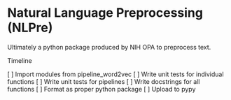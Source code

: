 # Natural Language Preprocessing (NLPre)

Ultimately a python package produced by NIH OPA to preprocess text.

Timeline

[ ] Import modules from pipeline_word2vec
[ ] Write unit tests for individual functions
[ ] Write unit tests for pipelines
[ ] Write docstrings for all functions
[ ] Format as proper python package
[ ] Upload to pypy